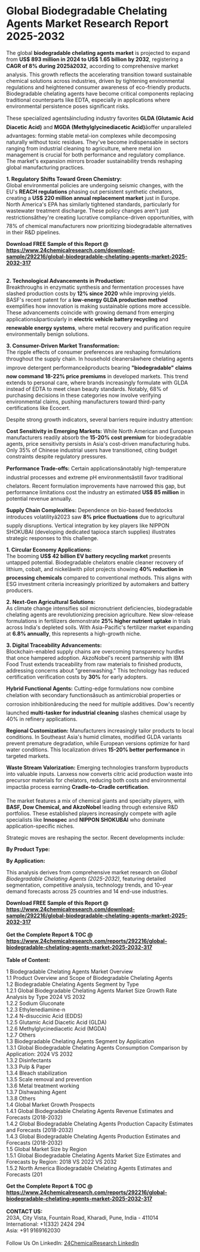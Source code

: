 <h1>Global Biodegradable Chelating Agents Market Research Report 2025-2032</h1><p>The global <strong>biodegradable chelating agents market</strong> is projected to expand from <strong>US$ 893 million in 2024 to US$ 1.65 billion by 2032</strong>, registering a <strong>CAGR of 8% during 2025â2032</strong>, according to comprehensive market analysis. This growth reflects the accelerating transition toward sustainable chemical solutions across industries, driven by tightening environmental regulations and heightened consumer awareness of eco-friendly products. Biodegradable chelating agents have become critical components replacing traditional counterparts like EDTA, especially in applications where environmental persistence poses significant risks.</p><p>These specialized agentsâincluding industry favorites <strong>GLDA (Glutamic Acid Diacetic Acid)</strong> and <strong>MGDA (Methylglycinediacetic Acid)</strong>âoffer unparalleled advantages: forming stable metal-ion complexes while decomposing naturally without toxic residues. They've become indispensable in sectors ranging from industrial cleaning to agriculture, where metal ion management is crucial for both performance and regulatory compliance. The market's expansion mirrors broader sustainability trends reshaping global manufacturing practices.</p><p><strong>1. Regulatory Shifts Toward Green Chemistry:</strong><br>
Global environmental policies are undergoing seismic changes, with the EU's <strong>REACH regulations</strong> phasing out persistent synthetic chelators, creating a <strong>US$ 220 million annual replacement market</strong> just in Europe. North America's EPA has similarly tightened standards, particularly for wastewater treatment discharge. These policy changes aren't just restrictionsâthey're creating lucrative compliance-driven opportunities, with 78% of chemical manufacturers now prioritizing biodegradable alternatives in their R&amp;D pipelines.</p><div><b>Download FREE Sample of this Report @ 
            <a href="https://www.24chemicalresearch.com/download-sample/292216/global-biodegradable-chelating-agents-market-2025-2032-317">
            https://www.24chemicalresearch.com/download-sample/292216/global-biodegradable-chelating-agents-market-2025-2032-317</a></b></div><br><p><strong>2. Technological Advancements in Production:</strong><br>
Breakthroughs in enzymatic synthesis and fermentation processes have slashed production costs by <strong>12% since 2020</strong> while improving yields. BASF's recent patent for a <strong>low-energy GLDA production method</strong> exemplifies how innovation is making sustainable options more accessible. These advancements coincide with growing demand from emerging applicationsâparticularly in <strong>electric vehicle battery recycling</strong> and <strong>renewable energy systems</strong>, where metal recovery and purification require environmentally benign solutions.</p><p><strong>3. Consumer-Driven Market Transformation:</strong><br>
The ripple effects of consumer preferences are reshaping formulations throughout the supply chain. In household cleanersâwhere chelating agents improve detergent performanceâproducts bearing <strong>"biodegradable" claims now command 18-22% price premiums</strong> in developed markets. This trend extends to personal care, where brands increasingly formulate with GLDA instead of EDTA to meet clean beauty standards. Notably, 68% of purchasing decisions in these categories now involve verifying environmental claims, pushing manufacturers toward third-party certifications like Ecocert.</p><p>Despite strong growth indicators, several barriers require industry attention:</p><p><strong>Cost Sensitivity in Emerging Markets:</strong> While North American and European manufacturers readily absorb the <strong>15-20% cost premium</strong> for biodegradable agents, price sensitivity persists in Asia's cost-driven manufacturing hubs. Only 35% of Chinese industrial users have transitioned, citing budget constraints despite regulatory pressures.</p><p><strong>Performance Trade-offs:</strong> Certain applicationsânotably high-temperature industrial processes and extreme pH environmentsâstill favor traditional chelators. Recent formulation improvements have narrowed this gap, but performance limitations cost the industry an estimated <strong>US$ 85 million</strong> in potential revenue annually.</p><p><strong>Supply Chain Complexities:</strong> Dependence on bio-based feedstocks introduces volatilityâ2023 saw <strong>8% price fluctuations</strong> due to agricultural supply disruptions. Vertical integration by key players like NIPPON SHOKUBAI (developing dedicated tapioca starch supplies) illustrates strategic responses to this challenge.</p><p><strong>1. Circular Economy Applications:</strong><br>
The booming <strong>US$ 42 billion EV battery recycling market</strong> presents untapped potential. Biodegradable chelators enable cleaner recovery of lithium, cobalt, and nickelâwith pilot projects showing <strong>40% reduction in processing chemicals</strong> compared to conventional methods. This aligns with ESG investment criteria increasingly prioritized by automakers and battery producers.</p><p><strong>2. Next-Gen Agricultural Solutions:</strong><br>
As climate change intensifies soil micronutrient deficiencies, biodegradable chelating agents are revolutionizing precision agriculture. New slow-release formulations in fertilizers demonstrate <strong>25% higher nutrient uptake</strong> in trials across India's depleted soils. With Asia-Pacific's fertilizer market expanding at <strong>6.8% annually</strong>, this represents a high-growth niche.</p><p><strong>3. Digital Traceability Advancements:</strong><br>
Blockchain-enabled supply chains are overcoming transparency hurdles that once hampered adoption. AkzoNobel's recent partnership with IBM Food Trust extends traceability from raw materials to finished products, addressing concerns about "greenwashing." This technology has reduced certification verification costs by <strong>30%</strong> for early adopters.</p><p><strong>Hybrid Functional Agents:</strong> Cutting-edge formulations now combine chelation with secondary functionsâsuch as antimicrobial properties or corrosion inhibitionâreducing the need for multiple additives. Dow's recently launched <strong>multi-tasker for industrial cleaning</strong> slashes chemical usage by 40% in refinery applications.</p><p><strong>Regional Customization:</strong> Manufacturers increasingly tailor products to local conditions. In Southeast Asia's humid climates, modified GLDA variants prevent premature degradation, while European versions optimize for hard water conditions. This localization drives <strong>15-20% better performance</strong> in targeted markets.</p><p><strong>Waste Stream Valorization:</strong> Emerging technologies transform byproducts into valuable inputs. Lanxess now converts citric acid production waste into precursor materials for chelators, reducing both costs and environmental impactâa process earning <strong>Cradle-to-Cradle certification</strong>.</p><p>The market features a mix of chemical giants and specialty players, with <strong>BASF, Dow Chemical, and AkzoNobel</strong> leading through extensive R&amp;D portfolios. These established players increasingly compete with agile specialists like <strong>Innospec</strong> and <strong>NIPPON SHOKUBAI</strong> who dominate application-specific niches.</p><p>Strategic moves are reshaping the sector. Recent developments include:</p><p><strong>By Product Type:</strong></p><p><strong>By Application:</strong></p><p>This analysis derives from comprehensive market research on <em>Global Biodegradable Chelating Agents (2025-2032)</em>, featuring detailed segmentation, competitive analysis, technology trends, and 10-year demand forecasts across 25 countries and 14 end-use industries.</p><div><b>Download FREE Sample of this Report @ 
            <a href="https://www.24chemicalresearch.com/download-sample/292216/global-biodegradable-chelating-agents-market-2025-2032-317">
            https://www.24chemicalresearch.com/download-sample/292216/global-biodegradable-chelating-agents-market-2025-2032-317</a></b></div><br><div><b>Get the Complete Report & TOC @ 
            <a href="https://www.24chemicalresearch.com/reports/292216/global-biodegradable-chelating-agents-market-2025-2032-317">
            https://www.24chemicalresearch.com/reports/292216/global-biodegradable-chelating-agents-market-2025-2032-317</a></b></div><br>
            <b>Table of Content:</b><p>1 Biodegradable Chelating Agents Market Overview<br />
    1.1 Product Overview and Scope of Biodegradable Chelating Agents<br />
    1.2 Biodegradable Chelating Agents Segment by Type<br />
        1.2.1 Global Biodegradable Chelating Agents Market Size Growth Rate Analysis by Type 2024 VS 2032<br />
        1.2.2 Sodium Gluconate<br />
        1.2.3 Ethylenediamine-n<br />
        1.2.4 N-disuccinic Acid (EDDS)<br />
        1.2.5 Glutamic Acid Diacetic Acid (GLDA)<br />
        1.2.6 Methylglycinediacetic Acid (MGDA)<br />
        1.2.7 Others<br />
    1.3 Biodegradable Chelating Agents Segment by Application<br />
        1.3.1 Global Biodegradable Chelating Agents Consumption Comparison by Application: 2024 VS 2032<br />
        1.3.2 Disinfectants<br />
        1.3.3 Pulp & Paper<br />
        1.3.4 Bleach stabilization<br />
        1.3.5 Scale removal and prevention<br />
        1.3.6 Metal treatment working<br />
        1.3.7 Dishwashing Agent<br />
        1.3.8 Others<br />
    1.4 Global Market Growth Prospects<br />
        1.4.1 Global Biodegradable Chelating Agents Revenue Estimates and Forecasts (2018-2032)<br />
        1.4.2 Global Biodegradable Chelating Agents Production Capacity Estimates and Forecasts (2018-2032)<br />
        1.4.3 Global Biodegradable Chelating Agents Production Estimates and Forecasts (2018-2032)<br />
    1.5 Global Market Size by Region<br />
        1.5.1 Global Biodegradable Chelating Agents Market Size Estimates and Forecasts by Region: 2018 VS 2022 VS 2032<br />
        1.5.2 North America Biodegradable Chelating Agents Estimates and Forecasts (201</p><div><b>Get the Complete Report & TOC @ 
            <a href="https://www.24chemicalresearch.com/reports/292216/global-biodegradable-chelating-agents-market-2025-2032-317">
            https://www.24chemicalresearch.com/reports/292216/global-biodegradable-chelating-agents-market-2025-2032-317</a></b></div><br><b>CONTACT US:</b><br>
            203A, City Vista, Fountain Road, Kharadi, Pune, India - 411014<br>
            International: +1(332) 2424 294<br>
            Asia: +91 9169162030 <br><br>
            Follow Us On LinkedIn: <a href="https://www.linkedin.com/company/24chemicalresearch/">24ChemicalResearch LinkedIn</a>